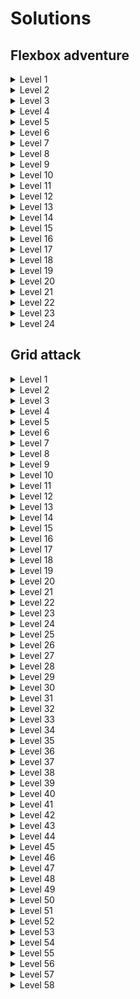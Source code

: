 # Solutions

## Flexbox adventure

<details>
  <summary>Level 1</summary>

    justify-content: center;

</details>

<details>
  <summary>Level 2</summary>

    justify-content: flex-end;

</details>

<details>
  <summary>Level 3</summary>

    justify-content: space-between;

</details>

<details>
  <summary>Level 4</summary>

    justify-content: space-around;

</details>

<details>
  <summary>Level 5</summary>

    justify-content: space-evenly;

</details>

<details>
  <summary>Level 6</summary>

    align-items: center;

</details>

<details>
  <summary>Level 7</summary>

    align-items: flex-end;

</details>

<details>
  <summary>Level 8</summary>

    justify-content: center;
    align-items: center;

</details>

<details>
  <summary>Level 9</summary>

    justify-content: space-between;
    align-items: flex-end;

</details>

<details>
  <summary>Level 10</summary>

    flex-direction: column;

</details>

<details>
  <summary>Level 11</summary>

    flex-direction: row-reverse;

</details>

<details>
  <summary>Level 12</summary>

    flex-direction: column;
    justify-content: flex-end;

</details>

<details>
  <summary>Level 13</summary>

    flex-direction: row-reverse;
    justify-content: center;
    align-items: center;

</details>

<details>
  <summary>Level 14</summary>

    order: 2;

</details>

<details>
  <summary>Level 15</summary>

    align-self: center;

</details>

<details>
  <summary>Level 16</summary>

    order: -1;
    align-self: flex-end;

</details>

<details>
  <summary>Level 17</summary>

    flex-direction: column-reverse;
    justify-content: flex-end;
    align-items: center;

</details>

<details>
  <summary>Level 18</summary>

    order: 2;
    align-self: center;

</details>

<details>
  <summary>Level 19</summary>

    flex-wrap: wrap;

</details>

<details>
  <summary>Level 20</summary>

    align-content: center;

</details>

<details>
  <summary>Level 21</summary>

    align-content: flex-end;
    justify-content: center;

</details>

<details>
  <summary>Level 22</summary>

    flex-direction: column-reverse;
    justify-content: space-around;
    align-items: flex-end;

</details>

<details>
  <summary>Level 23</summary>

    flex-direction: column-reverse;
    flex-wrap: wrap-reverse;
    align-content: center;
    justify-content: center;

</details>

<details>
  <summary>Level 24</summary>

    flex-direction: column-reverse;
    flex-wrap: wrap-reverse;
    align-content: center;
    justify-content: center;

</details>

## Grid attack

<details>
  <summary>Level 1</summary>

    grid-template-columns: 1fr 1fr;

</details>

<details>
  <summary>Level 2</summary>

    grid-template-columns: 20% 40% 40%;

</details>

<details>
  <summary>Level 3</summary>

    grid-template-columns: repeat(4, 25%);

</details>

<details>
  <summary>Level 4</summary>

    grid-template-columns: repeat(3, 30%);

</details>

<details>
  <summary>Level 5</summary>

    grid-template-columns: 100px 30%;

</details>

<details>
  <summary>Level 6</summary>

    grid-template-columns: repeat(3, 1fr);

</details>

<details>
  <summary>Level 7</summary>

    grid-template-columns: repeat(4, 1fr);

</details>

<details>
  <summary>Level 8</summary>

    grid-template-columns: 100px repeat(3, 1fr);

</details>

<details>
  <summary>Level 9</summary>

    grid-template-columns: 20% 100px 1fr;

</details>

<details>
  <summary>Level 10</summary>

    grid-template-columns: 1fr auto 1fr;

</details>

<details>
  <summary>Level 11</summary>

    grid-template: 100px 150px 1fr / 25% 50% 25%;

</details>

<details>
  <summary>Level 12</summary>

    grid-template: 1fr 2fr 1fr / 1fr 2fr 1fr;

</details>

<details>
  <summary>Level 13</summary>

    gap: 0 15px;

</details>

<details>
  <summary>Level 14</summary>

    grid-template: 1fr 2fr 1fr / 1fr 2fr 1fr;
    gap: 0 5%;

</details>

<details>
  <summary>Level 15</summary>

    gap: 40px 0;

</details>

<details>
  <summary>Level 16</summary>

    gap: 15% 10px;

</details>

<details>
  <summary>Level 17</summary>

    gap: 20px;

</details>

<details>
  <summary>Level 18</summary>

    grid-template: 1fr 1fr 100px / 1fr 100px auto;
    gap: 10% 20px;

</details>

<details>
  <summary>Level 19</summary>

    grid-column-start: 3;

</details>

<details>
  <summary>Level 20</summary>

    grid-column-start: 2;
    grid-column-end: 4;

</details>

<details>
  <summary>Level 21</summary>

    grid-column-start: 2;
    grid-column-end: 4;

</details>

<details>
  <summary>Level 22</summary>

    grid-column-start: span 2;

    gap: 15px;
    grid-template: 100px 1fr / 1fr 1fr 1fr;

</details>

<details>
  <summary>Level 23</summary>

    grid-row-start: 2;

</details>

<details>
  <summary>Level 24</summary>

    grid-row-start: 1;
    grid-row-end: 5;

</details>

<details>
  <summary>Level 25</summary>

    grid-row: span 4;

</details>

<details>
  <summary>Level 26</summary>

    grid-row: span 3;
    grid-column: span 2;

</details>

<details>
  <summary>Level 27</summary>

    gap: 15px;
    grid-template: repeat(4, 1fr) / repeat(4, 1fr);

    grid-area: 3 / 2 / 5 / 4;

</details>

<details>
  <summary>Level 28</summary>

    grid-area: 2 / 1 / 5 / 4;

</details>

<details>
  <summary>Level 29</summary>

    gap: 15px 10px;

    grid-area: 3 / 2 / 5 / 4;

    grid-area: 1 / 4 / 4 / 5;

</details>

<details>
  <summary>Level 30</summary>

    grid-area: 1 / 1 / 4 / 4;

</details>

<details>
  <summary>Level 31</summary>

    gap: 15px;
    grid-template-columns: 1fr 2fr 1fr;

    grid-area: 1 / 3 / 5 / 4;

    grid-area: 1 / 1 / 4 / 3;

</details>

<details>
  <summary>Level 32</summary>

    gap: 15px 10px;

    grid-area: 1 / 1 / 3 / 3;

    grid-area: 3 / 1 / 4 / 4;

</details>

<details>
  <summary>Level 33</summary>

    grid-template-columns: min-content 1fr;

</details>

<details>
  <summary>Level 34</summary>

    grid-template: 1fr min-content / min-content 1fr;

</details>

<details>
  <summary>Level 35</summary>

    grid-template: 1fr 1fr / max-content 1fr;

</details>

<details>
  <summary>Level 36</summary>

    grid-template: 1fr 1fr / max-content min-content;

</details>

<details>
  <summary>Level 37</summary>

    grid-template-columns: minmax(250px, 1fr) 1fr;

</details>

<details>
  <summary>Level 38</summary>

    grid-template: 1fr 1fr / minmax(auto, 200px) 150px;

</details>

<details>
  <summary>Level 39</summary>

    grid-template: 1fr 1fr / minmax(min-content, 200px) minmax(min-content, auto);

</details>

<details>
  <summary>Level 40</summary>

    grid-template-columns: repeat(4, 150px);

</details>

<details>
  <summary>Level 41</summary>

    gap: 15px;
    grid-template-columns: repeat(4, minmax(150px, auto));

</details>

<details>
  <summary>Level 42</summary>

    gap: 15px;
    grid-template-columns: repeat(2, minmax(100px, 1fr));

</details>

<details>
  <summary>Level 43</summary>

    grid-template: 100px 1fr 100px / 100px 1fr 100px;

</details>

<details>
  <summary>Level 44</summary>

    gap: 15px;

    grid-area: 2 / 2 / 4 / 4;

    grid-area: 1 / 1 / 2 / 4;

</details>

<details>
  <summary>Level 45</summary>

    gap: 15px;
    grid-template: 100px 200px 1fr / 1fr 1fr 1fr;

    grid-area: 2 / 2 / 4 / 4;

    grid-area: 1 / 1 / 2 / 3;

    grid-area: 2 / 1 / 4 / 2;

</details>

<details>
  <summary>Level 46</summary>

    grid-auto-flow: column;

</details>

<details>
  <summary>Level 47</summary>

    grid-auto-flow: column;

</details>

<details>
  <summary>Level 48</summary>

    gap: 15px;
    grid-template: repeat(4, 1fr) / repeat(4, 1fr);
    grid-auto-flow: column;
    #greenLand { grid-column-start: span 3; }

</details>

<details>
  <summary>Level 49</summary>

    grid-template-columns: repeat(3, 1fr);

</details>

<details>
  <summary>Level 50</summary>

    grid-template: 1fr 1fr 100px / 1fr 1fr;

</details>

<details>
  <summary>Level 51</summary>

    gap: 20px;
    grid-template: 1fr 1fr 100px / 1fr 1fr 100px;

    grid-area: 3 / 3 / 4 / 4;

</details>

<details>
  <summary>Level 52</summary>

    gap: 15px;
    grid-template: 1fr 1fr 100px 150px/ repeat(3, 1fr);
    grid-auto-flow: column;

</details>

<details>
  <summary>Level 53</summary>

    justify-items: start;

</details>

<details>
  <summary>Level 54</summary>

    justify-items: end;

</details>

<details>
  <summary>Level 55</summary>

    grid-template: 100px 1fr / 2fr 1fr;
    justify-items: center;

</details>

<details>
  <summary>Level 56</summary>

    grid-template: 100px 1fr / 2fr 1fr;
    align-items: center;

</details>

<details>
  <summary>Level 57</summary>

    align-items: end;

</details>

<details>
  <summary>Level 58</summary>

    align-items: center;
    grid-template: 2fr 1fr / repeat(3, 1fr);

</details>
